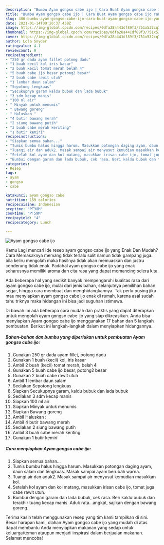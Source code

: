 ```yaml
---
description: "Bumbu Ayam gongso cabe ijo | Cara Buat Ayam gongso cabe ijo Yang Mudah Dan Praktis"
title: "Bumbu Ayam gongso cabe ijo | Cara Buat Ayam gongso cabe ijo Yang Mudah Dan Praktis"
slug: 406-bumbu-ayam-gongso-cabe-ijo-cara-buat-ayam-gongso-cabe-ijo-yang-mudah-dan-praktis
date: 2021-01-14T09:20:37.438Z
image: https://img-global.cpcdn.com/recipes/0dfa28a441df89f3/751x532cq70/ayam-gongso-cabe-ijo-foto-resep-utama.jpg
thumbnail: https://img-global.cpcdn.com/recipes/0dfa28a441df89f3/751x532cq70/ayam-gongso-cabe-ijo-foto-resep-utama.jpg
cover: https://img-global.cpcdn.com/recipes/0dfa28a441df89f3/751x532cq70/ayam-gongso-cabe-ijo-foto-resep-utama.jpg
author: Lola Snyder
ratingvalue: 4.1
reviewcount: 9
recipeingredient:
- "250 gr dada ayam fillet potong dadu"
- "1 buah kecil kol iris kasar"
- "2 buah kecil tomat merah belah 4"
- "5 buah cabe ijo besar potong2 besar"
- "2 buah cabe rawit utuh"
- "1 lembar daun salam"
- "Sepotong lengkuas"
- "Secukupnya garam kaldu bubuk dan lada bubuk"
- "3 sdm kecap manis"
- "100 ml air"
- " Minyak untuk menumis"
- " Bawang goreng"
- " Haluskan "
- "4 butir bawang merah"
- "2 siung bawang putih"
- "3 buah cabe merah keriting"
- "1 butir kemiri"
recipeinstructions:
- "Siapkan semua bahan..."
- "Tumis bumbu halus hingga harum. Masukkan potongan daging ayam, daun salam dan lengkuas. Masak sampai ayam berubah warna."
- "Tuangi air dan aduk2. Masak sampai air menyusut kemudian masukkan kol."
- "Setelah kol ayam dan kol matang, masukkan irisan cabe ijo, tomat juga cabe rawit utuh."
- "Bumbui dengan garam dan lada bubuk, cek rasa. Beri kaldu bubuk dan terakhir tuang kecap manis. Aduk rata...angkat, sajikan dengan bawang goreng."
categories:
- Resep
tags:
- ayam
- gongso
- cabe

katakunci: ayam gongso cabe 
nutrition: 159 calories
recipecuisine: Indonesian
preptime: "PT38M"
cooktime: "PT59M"
recipeyield: "4"
recipecategory: Lunch

---
```



![Ayam gongso cabe ijo](https://img-global.cpcdn.com/recipes/0dfa28a441df89f3/751x532cq70/ayam-gongso-cabe-ijo-foto-resep-utama.jpg)

Kamu Lagi mencari ide resep ayam gongso cabe ijo yang Enak Dan Mudah? Cara Memasaknya memang tidak terlalu sulit namun tidak gampang juga. bila keliru mengolah maka hasilnya tidak akan memuaskan dan justru cenderung tidak enak. Padahal ayam gongso cabe ijo yang enak seharusnya memiliki aroma dan cita rasa yang dapat memancing selera kita.

Ada beberapa hal yang sedikit banyak mempengaruhi kualitas rasa dari ayam gongso cabe ijo, mulai dari jenis bahan, selanjutnya pemilihan bahan segar, hingga cara membuat dan menghidangkannya. Tak perlu pusing jika mau menyiapkan ayam gongso cabe ijo enak di rumah, karena asal sudah tahu triknya maka hidangan ini bisa jadi suguhan istimewa.




Di bawah ini ada beberapa cara mudah dan praktis yang dapat diterapkan untuk mengolah ayam gongso cabe ijo yang siap dikreasikan. Anda bisa menyiapkan Ayam gongso cabe ijo menggunakan 17 bahan dan 5 langkah pembuatan. Berikut ini langkah-langkah dalam menyiapkan hidangannya.

<!--inarticleads1-->

##### Bahan-bahan dan bumbu yang diperlukan untuk pembuatan Ayam gongso cabe ijo:

1. Gunakan 250 gr dada ayam fillet, potong dadu
1. Gunakan 1 buah (kecil) kol, iris kasar
1. Ambil 2 buah (kecil) tomat merah, belah 4
1. Gunakan 5 buah cabe ijo besar, potong2 besar
1. Gunakan 2 buah cabe rawit utuh
1. Ambil 1 lembar daun salam
1. Sediakan Sepotong lengkuas
1. Siapkan Secukupnya garam, kaldu bubuk dan lada bubuk
1. Sediakan 3 sdm kecap manis
1. Siapkan 100 ml air
1. Siapkan  Minyak untuk menumis
1. Siapkan  Bawang goreng
1. Ambil  Haluskan :
1. Ambil 4 butir bawang merah
1. Sediakan 2 siung bawang putih
1. Ambil 3 buah cabe merah keriting
1. Gunakan 1 butir kemiri




<!--inarticleads2-->

##### Cara menyiapkan Ayam gongso cabe ijo:

1. Siapkan semua bahan...
1. Tumis bumbu halus hingga harum. Masukkan potongan daging ayam, daun salam dan lengkuas. Masak sampai ayam berubah warna.
1. Tuangi air dan aduk2. Masak sampai air menyusut kemudian masukkan kol.
1. Setelah kol ayam dan kol matang, masukkan irisan cabe ijo, tomat juga cabe rawit utuh.
1. Bumbui dengan garam dan lada bubuk, cek rasa. Beri kaldu bubuk dan terakhir tuang kecap manis. Aduk rata...angkat, sajikan dengan bawang goreng.




Terima kasih telah menggunakan resep yang tim kami tampilkan di sini. Besar harapan kami, olahan Ayam gongso cabe ijo yang mudah di atas dapat membantu Anda menyiapkan makanan yang sedap untuk keluarga/teman ataupun menjadi inspirasi dalam berjualan makanan. Selamat mencoba!
